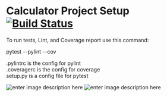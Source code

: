 
# Calculator Project Setup [![Build Status](https://app.travis-ci.com/sz376/calc2.svg?branch=pt2)](https://app.travis-ci.com/sz376/calc2)    
    
To run tests, Lint, and Coverage report use this command:    
    
pytest  --pylint --cov    
    
.pylintrc is the config for pylint    
.coveragerc is the config for coverage    
setup.py is a config file for pytest  

![enter image description here](https://i.imgur.com/7tJW7uA.png)
![enter image description here](https://i.imgur.com/LdlJkpS.png)